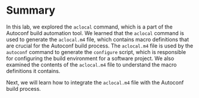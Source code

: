 # Summary

In this lab, we explored the `aclocal` command, which is a part of the Autoconf build automation tool. We learned that the `aclocal` command is used to generate the `aclocal.m4` file, which contains macro definitions that are crucial for the Autoconf build process. The `aclocal.m4` file is used by the `autoconf` command to generate the `configure` script, which is responsible for configuring the build environment for a software project. We also examined the contents of the `aclocal.m4` file to understand the macro definitions it contains.

Next, we will learn how to integrate the `aclocal.m4` file with the Autoconf build process.
